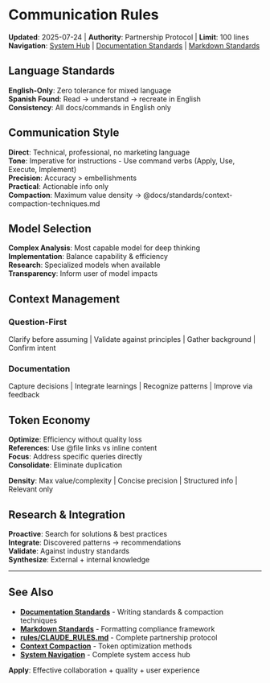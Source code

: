 # Communication Rules

**Updated**: 2025-07-24 | **Authority**: Partnership Protocol | **Limit**: 100 lines  
**Navigation**: [System Hub](../navigation/index.md) | [Documentation Standards](documentation-standards.md) | [Markdown Standards](markdown-standards.md)

## Language Standards
**English-Only**: Zero tolerance for mixed language  
**Spanish Found**: Read → understand → recreate in English  
**Consistency**: All docs/commands in English only

## Communication Style
**Direct**: Technical, professional, no marketing language  
**Tone**: Imperative for instructions - Use command verbs (Apply, Use, Execute, Implement)  
**Precision**: Accuracy > embellishments  
**Practical**: Actionable info only  
**Compaction**: Maximum value density → @docs/standards/context-compaction-techniques.md

## Model Selection
**Complex Analysis**: Most capable model for deep thinking  
**Implementation**: Balance capability & efficiency  
**Research**: Specialized models when available  
**Transparency**: Inform user of model impacts

## Context Management
### Question-First
Clarify before assuming | Validate against principles | Gather background | Confirm intent

### Documentation
Capture decisions | Integrate learnings | Recognize patterns | Improve via feedback

## Token Economy
**Optimize**: Efficiency without quality loss  
**References**: Use @file links vs inline content  
**Focus**: Address specific queries directly  
**Consolidate**: Eliminate duplication

**Density**: Max value/complexity | Concise precision | Structured info | Relevant only

## Research & Integration
**Proactive**: Search for solutions & best practices  
**Integrate**: Discovered patterns → recommendations  
**Validate**: Against industry standards  
**Synthesize**: External + internal knowledge

---

## See Also
- **[Documentation Standards](documentation-standards.md)** - Writing standards & compaction techniques
- **[Markdown Standards](markdown-standards.md)** - Formatting compliance framework
- **[rules/CLAUDE_RULES.md](../../rules/CLAUDE_RULES.md)** - Complete partnership protocol
- **[Context Compaction](../standards/context-compaction-techniques.md)** - Token optimization methods
- **[System Navigation](../navigation/index.md)** - Complete system access hub

**Apply**: Effective collaboration + quality + user experience